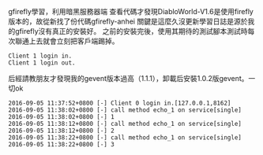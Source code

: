 gfirefly學習，利用暗黑服務器端
查看代碼才發現DiabloWorld-V1.6是使用firefly版本的，故從新找了份代碼gfirefly-anhei
關鍵是這麼久沒更新學習日誌是源於我的gfirefly沒有真正的安裝好。
之前的安裝完後，使用其期待的測試腳本測試時每次聯通上去就會立刻把客戶端踢掉。
```
Client 1 login in.
Client 1 login out.
```
后經請教朋友才發現我的gevent版本過高（1.1.1），卸載后安裝1.0.2版gevent。一切ok
```
2016-09-05 11:37:52+0800 [-] Client 0 login in.[127.0.0.1,8162]
2016-09-05 11:38:02+0800 [-] call method echo_1 on service[single]
2016-09-05 11:38:02+0800 [-] 1
2016-09-05 11:38:12+0800 [-] call method echo_1 on service[single]
2016-09-05 11:38:12+0800 [-] 2
2016-09-05 11:38:22+0800 [-] call method echo_1 on service[single]
2016-09-05 11:38:22+0800 [-] 3
```